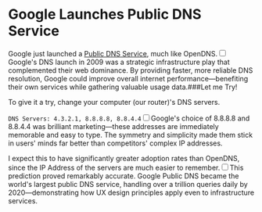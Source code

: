 # Google Launches Public DNS Service

  Google just launched a [Public DNS Service](http://code.google.com/speed/public-dns/), much like OpenDNS.<label for="sn-google-dns" class="margin-toggle sidenote-number"></label><input type="checkbox" id="sn-google-dns" class="margin-toggle"/><span class="sidenote">Google's DNS launch in 2009 was a strategic infrastructure play that complemented their web dominance. By providing faster, more reliable DNS resolution, Google could improve overall internet performance—benefiting their own services while gathering valuable usage data.</span>\#\#\#Let me Try!

 To give it a try, change your computer (our router)'s DNS servers.

 `DNS Servers: 4.3.2.1, 8.8.8.8, 8.8.4.4`<label for="sn-memorable-ips" class="margin-toggle sidenote-number"></label><input type="checkbox" id="sn-memorable-ips" class="margin-toggle"/><span class="sidenote">Google's choice of 8.8.8.8 and 8.8.4.4 was brilliant marketing—these addresses are immediately memorable and easy to type. The symmetry and simplicity made them stick in users' minds far better than competitors' complex IP addresses.</span> 

 I expect this to have significantly greater adoption rates than OpenDNS, since the IP Address of the servers are much easier to remember.<label for="sn-adoption-prediction" class="margin-toggle sidenote-number"></label><input type="checkbox" id="sn-adoption-prediction" class="margin-toggle"/><span class="sidenote">This prediction proved remarkably accurate. Google Public DNS became the world's largest public DNS service, handling over a trillion queries daily by 2020—demonstrating how UX design principles apply even to infrastructure services.</span>

  